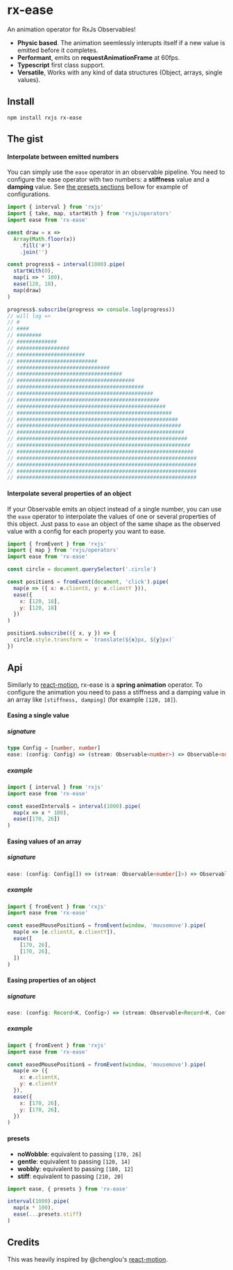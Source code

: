 # rx-ease

An animation operator for RxJs Observables!

- **Physic based**. The animation seemlessly interupts itself if a new value is emitted before it completes.
- **Performant**, emits on **requestAnimationFrame** at 60fps.
- **Typescript** first class support.
- **Versatile**, Works with any kind of data structures (Object, arrays, single values).

## Install

```
npm install rxjs rx-ease
```

## The gist

#### Interpolate between emitted numbers

You can simply use the `ease` operator in an observable pipeline. You need to configure the ease operator with two numbers: a **stiffness** value and a **damping** value. See [the presets sections](https://github.com/gvergnaud/rx-ease#presets) bellow for example of configurations.


```js
import { interval } from 'rxjs'
import { take, map, startWith } from 'rxjs/operators'
import ease from 'rx-ease'

const draw = x =>
  Array(Math.floor(x))
    .fill('#')
    .join('')

const progress$ = interval(1000).pipe(
  startWith(0),
  map(i => * 100),
  ease(120, 18),
  map(draw)
)

progress$.subscribe(progress => console.log(progress))
// will log =>
// #
// ####
// ########
// #############
// #################
// ######################
// ##########################
// ##############################
// ##################################
// ######################################
// #########################################
// ############################################
// ##############################################
// ################################################
// ##################################################
// ####################################################
// #####################################################
// ######################################################
// #######################################################
// ########################################################
// #########################################################
// ##########################################################
// ##########################################################
// ##########################################################
// ##########################################################
```

#### Interpolate several properties of an object

If your Observable emits an object instead of a single number, you can use the `ease` operator to interpolate the values of one or several properties of this object. Just pass to `ease` an object of the same shape as the observed value with a config for each property you want to ease.

```js
import { fromEvent } from 'rxjs'
import { map } from 'rxjs/operators'
import ease from 'rx-ease'

const circle = document.querySelector('.circle')

const position$ = fromEvent(document, 'click').pipe(
  map(e => ({ x: e.clientX, y: e.clientY })),
  ease({
    x: [120, 18],
    y: [120, 18]
  })
)

position$.subscribe(({ x, y }) => {
  circle.style.transform = `translate(${x}px, ${y}px)`
})
```

## Api

Similarly to [react-motion](https://github.com/chenglou/react-motion), rx-ease is a **spring animation** operator. To configure the animation you need to pass a stiffness and a damping value in an array like `[stiffness, damping]` (for example `[120, 18]`).



#### Easing a single value

##### signature

```ts
type Config = [number, number]
ease: (config: Config) => (stream: Observable<number>) => Observable<number>
```

##### example

```js
import { interval } from 'rxjs'
import ease from 'rx-ease'

const easedInterval$ = interval(1000).pipe(
  map(x => x * 100),
  ease([170, 26])
)
```


#### Easing values of an array

##### signature

```ts
ease: (config: Config[]) => (stream: Observable<number[]>) => Observable<number[]>
```

##### example

```js
import { fromEvent } from 'rxjs'
import ease from 'rx-ease'

const easedMousePosition$ = fromEvent(window, 'mousemove').pipe(
  map(e => [e.clientX, e.clientY]),
  ease([
    [170, 26],
    [170, 26],
  ])
)
```

#### Easing properties of an object

##### signature

```ts
ease: (config: Record<K, Config>) => (stream: Observable<Record<K, Config>>) => Observable<Record<K, Config>>
```

##### example

```js
import { fromEvent } from 'rxjs'
import ease from 'rx-ease'

const easedMousePosition$ = fromEvent(window, 'mousemove').pipe(
  map(e => ({
    x: e.clientX,
    y: e.clientY
  }),
  ease({
    x: [170, 26],
    y: [170, 26],
  })
)
```

#### presets
- **noWobble**: equivalent to passing `[170, 26]`
- **gentle**: equivalent to passing `[120, 14]`
- **wobbly**: equivalent to passing `[180, 12]`
- **stiff**: equivalent to passing `[210, 20]`

```js
import ease, { presets } from 'rx-ease'

interval(1000).pipe(
  map(x * 100),
  ease(...presets.stiff)
)
```

## Credits

This was heavily inspired by @chenglou's [react-motion](https://github.com/chenglou/react-motion).
